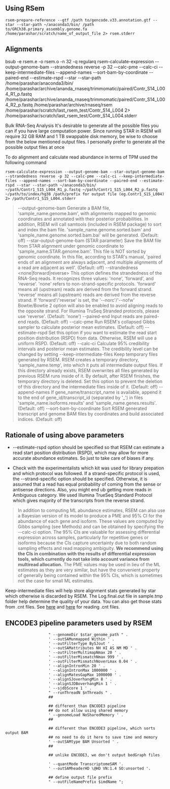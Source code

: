 ## Using RSem

    rsem-prepare-reference --gtf /path to/gencode.v33.annotation.gtf --star --star-path ~/anaconda3/bin/ /path to/GRCh38.primary_assembly.genome.fa /home/parashar/scratch/name_of_output_file 2> rsem.stderr

## Alignments
bsub -e rsem.e -o rsem.o -n 32 -q regularq rsem-calculate-expression --output-genome-bam --strandedness reverse -p 32 --calc-pme --calc-ci --keep-intermediate-files --append-names --sort-bam-by-coordinate --paired-end --estimate-rspd --star --star-path /home/parashar/anaconda3/bin/ /home/parashar/archive/ananda_rnaseq/trimmomatic/paired/Contr_S14_L004_R1_p.fastq /home/parashar/archive/ananda_rnaseq/trimmomatic/paired/Contr_S14_L004_R2_p.fastq /home/parashar/archive/rnaseq/rsem /home/parashar/scratch/last_rsem_test/Contr_S14_L004 2> /home/parashar/scratch/last_rsem_test/Contr_S14_L004.stderr

Bulk RNA-Seq Analysis
It's desirable to generate all the possible files you can if you have large computation power. Since running STAR in RSEM will require 32 GB RAM and 1 TB swappable disk memory, be wise to choose from the below mentioned output files. I personally prefer to generate all the possible output files at once

To do alignment and calculate read abundance in terms of TPM used the following command 

    rsem-calculate-expression --output-genome-bam --star-output-genome-bam --strandedness reverse -p 32 --calc-pme --calc-ci --keep-intermediate-files --append-names --sort-bam-by-coordinate --paired-end --estimate-rspd --star --star-path ~/anaconda3/bin/ ~/path/Contr1_S15_L004_R1_p.fastq ~/path/Contr1_S15_L004_R2_p.fastq ~/path/to/index/hg38 /path/prefix for output file (eg.Contr1_S15_L004) 2> /path/Contr1_S15_L004.stderr

> --output-genome-bam
        Generate a BAM file, 'sample_name.genome.bam', with alignments
        mapped to genomic coordinates and annotated with their posterior
        probabilities. In addition, RSEM will call samtools (included in
        RSEM package) to sort and index the bam file.
        'sample_name.genome.sorted.bam' and
        'sample_name.genome.sorted.bam.bai' will be generated. (Default:
        off)
        --star-output-genome-bam
        (STAR parameter) Save the BAM file from STAR alignment under genomic
        coordinate to 'sample_name.STAR.genome.bam'. This file is NOT sorted
        by genomic coordinate. In this file, according to STAR's manual,
        'paired ends of an alignment are always adjacent, and multiple
        alignments of a read are adjacent as well'. (Default: off)
        --strandedness <none|forward|reverse>
        This option defines the strandedness of the RNA-Seq reads. It
        recognizes three values: 'none', 'forward', and 'reverse'. 'none'
        refers to non-strand-specific protocols. 'forward' means all
        (upstream) reads are derived from the forward strand. 'reverse'
        means all (upstream) reads are derived from the reverse strand. If
        'forward'/'reverse' is set, the '--norc'/'--nofw' Bowtie/Bowtie 2
        option will also be enabled to avoid aligning reads to the opposite
        strand. For Illumina TruSeq Stranded protocols, please use
        'reverse'. (Default: 'none')
        --paired-end
        Input reads are paired-end reads. (Default: off)
        --calc-pme
        Run RSEM's collapsed Gibbs sampler to calculate posterior mean
        estimates. (Default: off)
        --estimate-rspd
        Set this option if you want to estimate the read start position
        distribution (RSPD) from data. Otherwise, RSEM will use a uniform
        RSPD. (Default: off)
        --calc-ci
        Calculate 95% credibility intervals and posterior mean estimates.
        The credibility level can be changed by setting
        --keep-intermediate-files
        Keep temporary files generated by RSEM. RSEM creates a temporary
        directory, 'sample_name.temp', into which it puts all intermediate
        output files. If this directory already exists, RSEM overwrites all
        files generated by previous RSEM runs inside of it. By default,
        after RSEM finishes, the temporary directory is deleted. Set this
        option to prevent the deletion of this directory and the
        intermediate files inside of it. (Default: off)
        --append-names
        If gene_name/transcript_name is available, append it to the end of
        gene_id/transcript_id (separated by '_') in files
        'sample_name.isoforms.results' and 'sample_name.genes.results'.
        (Default: off)
        --sort-bam-by-coordinate
        Sort RSEM generated transcript and genome BAM files by coordinates
        and build associated indices. (Default: off)



## Rationale of using above parameters

 - --estimate-rspd option should be specified so that RSEM can estimate a read start position distribution (RSPD), which may allow for more
   accurate abundance estimates. So just to take care of biases if any.
   
 - Check with the experimentalists which kit was used for library prepation and which protocol was followed. If a strand-specific protocol is used, the --strand-specific option should be specified. Otherwise, it is assumed that a read has equal probability of coming from the sense or antisense directions. Also, you might end ub getting more reads in Ambiguous category. We used Illumina TrueSeq Standard Protocol which gives majority of the transcripts from the reverse strand.

> In addition to computing ML abundance estimates, RSEM can also use a Bayesian version of its model to produce a PME and 95% CI for the abundance of each gene and isoform. These values are computed by Gibbs sampling (see Methods) and can be obtained by specifying the --calc-ci option. The 95% CIs are valuable for assessing differential expression across samples, particularly for repetitive genes or isoforms because the CIs capture uncertainty due to both random sampling effects and read mapping ambiguity. **We recommend using the CIs in combination with the results of differential expression tools, which currently do not take into account variance from multiread allocation.** The PME values may be used in lieu of the ML estimates as they are very similar, but have the convenient property of generally being contained within the 95% CIs, which is sometimes not the case for small ML estimates.

Keep-intermediate files will help store alignment stats generated by star which otherwise is discarded by RSEM. The Log.final.out file in sample.tmp folder help determine the quality of your data. You can also get those stats from .cnt files. See [here](https://groups.google.com/forum/#!topic/rsem-users/usmPKgsC5LU) and [here](https://github.com/deweylab/RSEM/blob/master/cnt_file_description.txt) for reading .cnt files.

## ENCODE3 pipeline parameters used by RSEM
                       " --genomeDir $star_genome_path " .
                       ' --outSAMunmapped Within ' .
                       ' --outFilterType BySJout ' .
                       ' --outSAMattributes NH HI AS NM MD ' .
                       ' --outFilterMultimapNmax 20 ' .
                       ' --outFilterMismatchNmax 999 ' .
                       ' --outFilterMismatchNoverLmax 0.04 ' .
                       ' --alignIntronMin 20 ' .
                       ' --alignIntronMax 1000000 ' .
                       ' --alignMatesGapMax 1000000 ' .
                       ' --alignSJoverhangMin 8 ' .
                       ' --alignSJDBoverhangMin 1 ' .
                       ' --sjdbScore 1 ' .
                       " --runThreadN $nThreads " .
                       ##

                       ## different than ENCODE3 pipeline
                       ## do not allow using shared memory
                       ' --genomeLoad NoSharedMemory ' .
                       ##

                       ## different than ENCODE3 pipeline, which sorts output BAM
                       ## no need to do it here to save time and memory
                       ' --outSAMtype BAM Unsorted ' .
                       ##

                       ## unlike ENCODE3, we don't output bedGraph files

                       ' --quantMode TranscriptomeSAM '.
                       ' --outSAMheaderHD \@HD VN:1.4 SO:unsorted '.

                       ## define output file prefix
                       " --outFileNamePrefix $imdName ";
